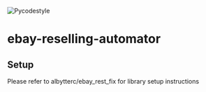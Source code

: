 ![Pycodestyle](https://github.com/albytterc/ebay-reselling-automator/actions/workflows/main.yaml/badge.svg)
# ebay-reselling-automator

## Setup
Please refer to albytterc/ebay_rest_fix for library setup instructions
